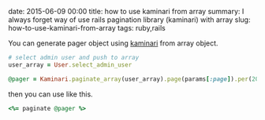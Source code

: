 date: 2015-06-09 00:00
title: how to use kaminari from array
summary: I always forget way of use rails pagination library (kaminari) with array
slug: how-to-use-kaminari-from-array
tags: ruby,rails

You can generate pager object using [kaminari](https://github.com/amatsuda/kaminari) from array object.

```ruby
# select admin user and push to array
user_array = User.select_admin_user

@pager = Kaminari.paginate_array(user_array).page(params[:page]).per(20)
```

then you can use like this.

```ruby
<%= paginate @pager %>
```
